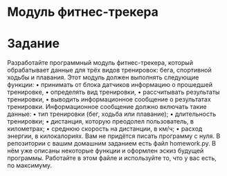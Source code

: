 # Модуль фитнес-трекера


# Задание

Разработайте программный модуль фитнес-трекера, который обрабатывает данные для трёх видов тренировок: бега, спортивной ходьбы и плавания. 
Этот модуль должен выполнять следующие функции:
•	принимать от блока датчиков информацию о прошедшей тренировке,
•	определять вид тренировки,
•	рассчитывать результаты тренировки,
•	выводить информационное сообщение о результатах тренировки.
Информационное сообщение должно включать такие данные:
•	тип тренировки (бег, ходьба или плавание);
•	длительность тренировки;
•	дистанция, которую преодолел пользователь, в километрах;
•	среднюю скорость на дистанции, в км/ч;
•	расход энергии, в килокалориях.
Вам не придётся писать программу с нуля. В репозитории с вашим домашним заданием есть файл homework.py. В нём уже описаны некоторые функции и оформлен эскиз будущей программы. Работайте в этом файле и используйте то, что у вас есть, по максимуму.
